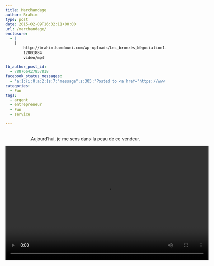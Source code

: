 ```yaml
---
title: Marchandage
author: Brahim
type: post
date: 2015-02-09T16:32:11+00:00
url: /marchandage/
enclosure:
  - |
    |
        http://brahim.hamdouni.com/wp-uploads/Les_bronzés_Négociation1.mp4
        12801884
        video/mp4
        
fb_author_post_id:
  - 788766427857818
facebook_status_messages:
  - 'a:1:{i:0;a:2:{s:7:"message";s:305:"Posted to <a href="https://www.facebook.com/788766427857818" target="_blank">Facebook Timeline</a> with message &quot;Après avoir shooter une proposition commerciale à un client, ce dernier me répond être intéressé mais à un prix bien inférieur. Ca m&#039;a rappelé cet extrait des bronzés&quot;";s:5:"error";b:0;}}'
categories:
  - Fun
tags:
  - argent
  - entrepreneur
  - Fun
  - service

---
```

<center>
  <br /> Aujourd&#8217;hui, je me sens dans la peau de ce vendeur. </p> 
  
  <p>
    <div style="width: 640px;" class="wp-video">
      <!--[if lt IE 9]><![endif]--><video class="wp-video-shortcode" id="video-1345-1" width="640" height="360" preload="metadata" controls="controls"><source type="video/mp4" src="http://brahim.hamdouni.com/wp-uploads/Les_bronzés_Négociation1.mp4?_=1" />
      
      <a href="http://brahim.hamdouni.com/wp-uploads/Les_bronzés_Négociation1.mp4">http://brahim.hamdouni.com/wp-uploads/Les_bronzés_Négociation1.mp4</a></video>
    </div>
    
    <br /> </center>
  </p>
  
  <p>
    Après avoir shooter une proposition commerciale à un client, ce dernier me répond être intéressé mais à un prix bien inférieur. Ca m&#8217;a rappelé cet extrait des bronzés 😀
  </p>